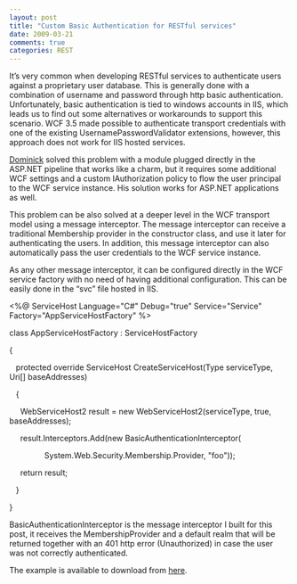 ```yaml
---
layout: post
title: "Custom Basic Authentication for RESTful services"
date: 2009-03-21
comments: true
categories: REST
---
```


It’s very common when developing RESTful services to authenticate users
against a proprietary user database. This is generally done with a
combination of username and password through http basic authentication.
Unfortunately, basic authentication is tied to windows accounts in IIS,
which leads us to find out some alternatives or workarounds to support
this scenario. WCF 3.5 made possible to authenticate transport
credentials with one of the existing UsernamePasswordValidator
extensions, however, this approach does not work for IIS hosted
services.

[Dominick](http://www.leastprivilege.com/CommentView.aspx?guid=f9453fb0-6e2a-4faf-8cf9-62162dc7531e)
solved this problem with a module plugged directly in the ASP.NET
pipeline that works like a charm, but it requires some additional WCF
settings and a custom IAuthorization policy to flow the user principal
to the WCF service instance. His solution works for ASP.NET applications
as well.

This problem can be also solved at a deeper level in the WCF transport
model using a message interceptor. The message interceptor can receive a
traditional Membership provider in the constructor class, and use it
later for authenticating the users. In addition, this message
interceptor can also automatically pass the user credentials to the WCF
service instance.

As any other message interceptor, it can be configured directly in the
WCF service factory with no need of having additional configuration.
This can be easily done in the “svc” file hosted in IIS.

\<%@ ServiceHost Language="C\#" Debug="true" Service="Service"
Factory="AppServiceHostFactory" %\>

class AppServiceHostFactory : ServiceHostFactory

{

   protected override ServiceHost CreateServiceHost(Type serviceType,
Uri[] baseAddresses)

   {

     WebServiceHost2 result = new WebServiceHost2(serviceType, true,
baseAddresses);

     result.Interceptors.Add(new BasicAuthenticationInterceptor(

                System.Web.Security.Membership.Provider, "foo"));

     return result;

   }

}

BasicAuthenticationInterceptor is the message interceptor I built for
this post, it receives the MembershipProvider and a default realm that
will be returned together with an 401 http error (Unauthorized) in case
the user was not correctly authenticated.

The example is available to download from
[here](/images/legacy/BasicAuthentication.zip).

